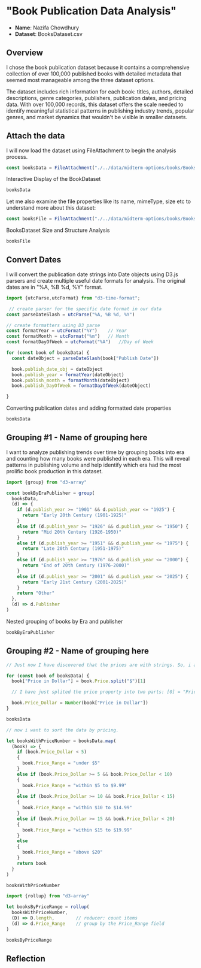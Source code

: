 # "Book Publication Data Analysis"

- **Name**: Nazifa Chowdhury
- **Dataset**: BooksDataset.csv

## Overview

I chose the book publication dataset because it contains a comprehensive collection of over 100,000 published books with detailed metadata that seemed most manageable among the three dataset options. 

The dataset includes rich information for each book: titles, authors, detailed descriptions, genre categories, publishers, publication dates, and pricing data. With over 100,000 records, this dataset offers the scale needed to identify meaningful statistical patterns in publishing industry trends, popular genres, and market dynamics that wouldn't be visible in smaller datasets.

## Attach the data

I will now load the dataset using FileAttachment to begin the analysis process.

```js
const booksData = FileAttachment("./../data/midterm-options/books/BooksDataset.csv").csv({typed: true})
```
<p class="codeblock-caption">
  Interactive Display of the BookDataset
</p>

```js
booksData
```
Let me also examine the file properties like its name, mimeType, size etc to understand more about this dataset:

```js
const booksFile = FileAttachment("./../data/midterm-options/books/BooksDataset.csv")
```

<p class="codeblock-caption">
  BooksDataset Size and Structure Analysis
</p>

```js
booksFile
```

## Convert Dates

I will convert the publication date strings into Date objects using D3.js parsers and create multiple useful date formats for analysis. The original dates are in "%A, %B %d, %Y" format.

```js
import {utcParse,utcFormat} from "d3-time-format";

 // create parser for the specific date format in our data
const parseDateSlash = utcParse("%A, %B %d, %Y")

// create formatters using D3 parse
const formatYear = utcFormat("%Y")    // Year
const formatMonth = utcFormat("%m")   // Month
const formatDayOfWeek = utcFormat("%A")   //Day of Week 

for (const book of booksData) {
  const dateObject = parseDateSlash(book["Publish Date"])

  book.publish_date_obj = dateObject
  book.publish_year = formatYear(dateObject)
  book.publish_month = formatMonth(dateObject)
  book.publish_DayOfWeek = formatDayOfWeek(dateObject)

}
```
<p class="codeblock-caption">
Converting publication dates and adding formatted date properties
</p>

```js
booksData
```

## Grouping #1 - Name of grouping here

I want to analyze publishing trends over time by grouping books into era and counting how many books were published in each era. This will reveal patterns in publishing volume and help identify which era had the most prolific book production in this dataset.

```js
import {group} from "d3-array"

const bookByEraPublisher = group(
  booksData,
  (d) => {
    if (d.publish_year >= "1901" && d.publish_year <= "1925") {
      return "Early 20th Century (1901-1925)"
    }
    else if (d.publish_year >= "1926" && d.publish_year <= "1950") {
      return "Mid 20th Century (1926-1950)"
    }
    else if (d.publish_year >= "1951" && d.publish_year <= "1975") {
      return "Late 20th Century (1951-1975)"
    }
    else if (d.publish_year >= "1976" && d.publish_year <= "2000") {
      return "End of 20th Century (1976-2000)"
    }
    else if (d.publish_year >= "2001" && d.publish_year <= "2025") {
      return "Early 21st Century (2001-2025)"
    }
    return "Other"
  },
  (d) => d.Publisher
)
```
<p class="codeblock-caption">
Nested grouping of books by Era and publisher
</p>

```js
bookByEraPublisher
```

## Grouping #2 - Name of grouping here 

```js
// Just now I have discovered that the prices are with strings. So, i am trying extract only the price in dollar. and add a new column as Price_number where only the number will be stored.

for (const book of booksData) {
  book["Price in Dollar"] = book.Price.split("$")[1]

  // I have just splited the price property into two parts: [0] = "Price starting at" and [1] = $.$$. But the value is still in string . I have to convert it into number as I am trying to grouping them as per price

  book.Price_Dollar = Number(book["Price in Dollar"])
}
```
```js
booksData
```

```js
// now i want to sort the data by pricing.

let booksWithPriceNumber = booksData.map(
  (book) => {
    if (book.Price_Dollar < 5) 
    {
      book.Price_Range = "under $5"
    }
    else if (book.Price_Dollar >= 5 && book.Price_Dollar < 10) 
    {
      book.Price_Range = "within $5 to $9.99"
    }
    else if (book.Price_Dollar >= 10 && book.Price_Dollar < 15) 
    {
      book.Price_Range = "within $10 to $14.99"
    }
    else if (book.Price_Dollar >= 15 && book.Price_Dollar < 20) 
    {
      book.Price_Range = "within $15 to $19.99"
    }
    else 
    {
      book.Price_Range = "above $20"
    }
    return book
  }
)
```

```js
booksWithPriceNumber
```

```js
import {rollup} from "d3-array"

let booksByPriceRange = rollup(
  booksWithPriceNumber,
  (D) => D.length,        // reducer: count items
  (d) => d.Price_Range    // group by the Price_Range field
)
```

```js
booksByPriceRange
```

## Reflection

